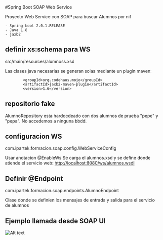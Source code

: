 #Spring Boot SOAP Web Service

Proyecto Web Service con SOAP para buscar Alumnos por nif

	- Spring boot 2.0.1.RELEASE
	- Java 1.8
	- jaxb2
	
	
## definir xs:schema para WS

src/main/resources/alumnoss.xsd

Las clases java necesarias se generan solas mediante un plugin maven:

			<groupId>org.codehaus.mojo</groupId>
			<artifactId>jaxb2-maven-plugin</artifactId>
			<version>1.6</version>
			
## repositorio fake

AlumnoRepository esta hardocdeado con dos alumnos de prueba "pepe" y "pepa". No accedemos a ninguna bbdd.

## configuracion WS

com.ipartek.formacion.soap.config.WebServiceConfig

Usar anotacion @EnableWs
Se carga el alumnos.xsd y se define donde atiende el servicio web: [http://localhost:8080/ws/alumnos.wsdl](http://localhost:8080/ws/alumnos.wsdl)



## Definir @Endpoint


com.ipartek.formacion.soap.endpoints.AlumnoEndpoint

Clase donde se definien los mensajes de entrada y salida para el servicio de alumnos


## Ejemplo llamada desde SOAP UI

![Alt text](https://github.com/anderuraga/spring-boot-soap/blob/master/resources/screenshot1.png)

			
			 

